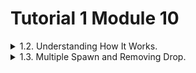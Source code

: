 # Tutorial 1 Module 10

<details>
<summary>1.2. Understanding How It Works.</summary>

![1.2 Understanding How It Works](image-2.png)
Berdasarkan gambar di atas, `println!("Bimo's Komputer: hey hey");` tereksekusi secara langsung setelah `spawner.spawn(async { ... });`. _Statement_ ini langsung dieksekusi tanpa menunggu _task_ asinkronus di atasnya dieksekusi.

Sementara itu, `async { ... }` yang termasuk di dalamnya `TimerFuture::new(Duration::new(2, 0)).await;`, membuat sebuah _timer_ yang ketika melakukan eksekusi, akan terdapat _delay_ sekitar dua detik. Ini menandakan bahwa setelah program melakukan _print_ "Bimo's Komputer: hey hey", _task_ akan meunggu selama dua detik sebelum program melakukan _print_ "Bimo's Komputer: howdy!" dan "Bimo's Komputer: done!".
</details>

<details>
<summary>1.3. Multiple Spawn and Removing Drop.</summary>

![1.3 Multiple spawn and removing drop](image.png)

![1.3 Multiple spawn and ermoving drop-1](image-1.png)

Pada saat `drop(spawner);` dihapus, program tidak berhenti karena _method_ `run` pada `Executor` masih menunggu apabila ada _task_ lagi yang masuk ke `ready_queue`, namun karena `spawner` masih berjalan, hal itu tetap mengirim _task_ dan tidak satu pun yang selesai.

`drop(spawner);` sangat penting karena dapat mengindikasikan bahwa tidak ada lagi _task_ yang bermunculan. Tanpa adanya `drop(spawner);`, `Executor` akan tetap pada `run` _method_-nya untuk menunggu apabila ada _task_ lagi yang perlu dieksekusi dan program tidak akan berhenti karena tidak ada indikasi bahwa _task_ tidak akan muncul kembali.

</details>
